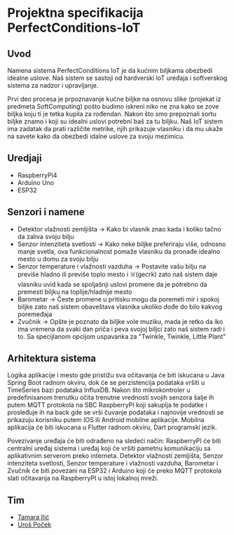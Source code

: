 # Projektna specifikacija PerfectConditions-IoT

## Uvod
Namena sistema PerfectConditions IoT je da kućnim biljkama obezbedi idealne uslove. Naš sistem se sastoji od hardverski IoT uređaja i softverskog sistema za nadzor i upravljanje.

Prvi deo procesa je prpoznavanje kućne biljke na osnovu slike (projekat iz predmeta SoftComputing) pošto budimo iskreni niko ne zna kako se zove biljka koju ti je tetka kupila za rođendan.
Nakon što smo prepoznali sortu biljke znamo i koji su idealni uslovi potrebni baš za tu biljku. Naš IoT sistem ima zadatak da prati različite metrike, njih prikazuje vlasniku i da mu ukaže na savete kako da obezbedi idalne uslove za svoju mezimicu.

## Uredjaji
- RaspberryPi4
- Arduino Uno
- ESP32

## Senzori i namene
- Detektor vlažnosti zemljišta -> Kako bi vlasnik znao kada i koliko tačno da zaliva svoju bilju
- Senzor intenziteta svetlosti -> Kako neke biljke preferiraju više, odnosno manje svetla, ova funkcionalnost pomaže vlasniku da pronađe idealno mesto u domu za svoju bilju
- Senzor temperature i vlažnosti vazduha -> Postavite vašu bilju na previše hladno ili previše toplo mesto i ☠️(gecrk) zato naš sistem daje vlasniku uvid kada se spoljašnji uslovi promene da je potrebno da premesti biljku na toplije/hladnije mesto
- Barometar -> Česte promene u pritisku mogu da poremeti mir i spokoj biljke zato naš sistem obaveštava vlasnika ukoliko dođe do bilo kakvog poremeđaja
- Zvučnik -> Opšte je poznato da biljke vole muziku, mada je retko da iko ima vremena da svaki dan priča i peva svojoj biljci zato naš sistem radi i to. Sa specijlanom opcijom uspavanka za "Twinkle, Twinkle, Little Plant"

## Arhitektura sistema
Logika aplikacije i mesto gde pristižu sva očitavanja će biti iskucana u Java Spring Boot radnom okviru, dok će se perzistencija podataka vršiti u TimeSeries bazi podataka InfluxDB. Nakon što mikrokontroler u predefinisanom trenutku očita trenutne vrednosti svojih senzora šalje ih putem MQTT protokola na SBC RaspberryPI koji sakuplja te podatke i prosleđuje ih na back gde se vrši čuvanje podataka i najnovije vrednosti se prikazuju korisniku putem IOS ili Android mobilne aplikacije. Mobilna aplikacija će biti iskucana u Flutter radnom okviru, Dart programski jezik.

Povezivanje uređaja će biti odrađeno na sledeći način: RaspberryPI će biti centralni uređaj sistema i uređaj koji će vršiti pametnu komunikaciju sa aplikativnim serverom preko interneta. Detektor vlažnosti zemljišta, Senzor intenziteta svetlosti, Senzor temperature i vlažnosti vazduha, Barometar i Zvučnik će biti povezani na ESP32 i Arduino koji će preko MQTT protokola slati očitavanja na RaspberryPI u istoj lokalnoj mreži.

## Tim
- [Tamara Ilić](https://www.linkedin.com/in/tamara-ili%C4%87-ab9958257/)
- [Uroš Poček](https://www.linkedin.com/in/uros-pocek/)
